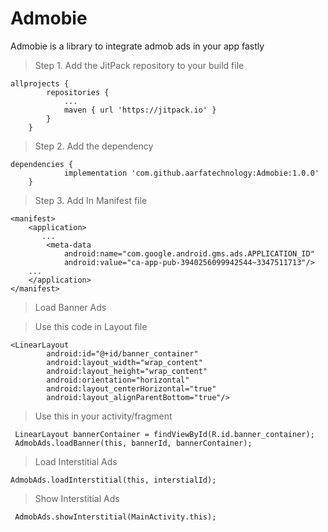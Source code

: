 # Admobie
Admobie is a library to integrate admob ads in your app fastly

>Step 1. Add the JitPack repository to your build file

```
allprojects {
		repositories {
			...
			maven { url 'https://jitpack.io' }
		}
	}
```

>Step 2. Add the dependency

```
dependencies {
	        implementation 'com.github.aarfatechnology:Admobie:1.0.0'
	}

```

>Step 3. Add In Manifest file
```
<manifest>
    <application>
       ...
        <meta-data
            android:name="com.google.android.gms.ads.APPLICATION_ID"
            android:value="ca-app-pub-3940256099942544~3347511713"/>
	...
    </application>
</manifest>
```

>Load Banner Ads

>Use this code in Layout file
```
<LinearLayout
        android:id="@+id/banner_container"
        android:layout_width="wrap_content"
        android:layout_height="wrap_content"
        android:orientation="horizontal"
        android:layout_centerHorizontal="true"
        android:layout_alignParentBottom="true"/>
```
>Use this in your activity/fragment 
```
 LinearLayout bannerContainer = findViewById(R.id.banner_container);
 AdmobAds.loadBanner(this, bannerId, bannerContainer);
```
>Load Interstitial Ads

```
AdmobAds.loadInterstitial(this, interstialId);

```

>Show Interstitial Ads

```
 AdmobAds.showInterstitial(MainActivity.this);

```
